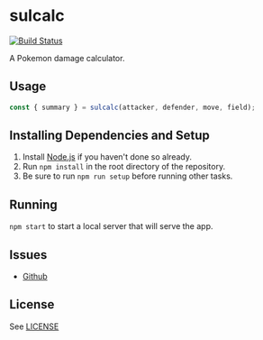 # sulcalc

[![Build Status](https://travis-ci.org/sulcata/sulcalc.svg?branch=master)](https://travis-ci.org/sulcata/sulcalc)

A Pokemon damage calculator.

## Usage

```js
const { summary } = sulcalc(attacker, defender, move, field);
```

## Installing Dependencies and Setup

1.  Install [Node.js][] if you haven't done so already.
2.  Run `npm install` in the root directory of the repository.
3.  Be sure to run `npm run setup` before running other tasks.

## Running

`npm start` to start a local server that will serve the app.

## Issues

- [Github][]

## License

See [LICENSE][]

[node.js]: https://nodejs.org/ "Node.js"
[github]: https://github.com/sulcata/sulcalc/issues "Github Issue Tracker"
[license]: LICENSE "MIT License"
